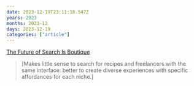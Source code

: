 ```yaml
---
date: 2023-12-19T23:11:18.547Z
years: 2023
months: 2023-12
days: 2023-12-19
categories: ["article"]
---
```

[The Future of Search Is Boutique](https://future.com/the-future-of-search-is-boutique/)

> [Makes little sense to search for recipes and freelancers with the same interface: better to create diverse experiences with specific affordances for each niche.]
